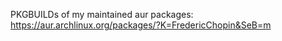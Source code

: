 PKGBUILDs of my maintained aur packages: https://aur.archlinux.org/packages/?K=FredericChopin&SeB=m
